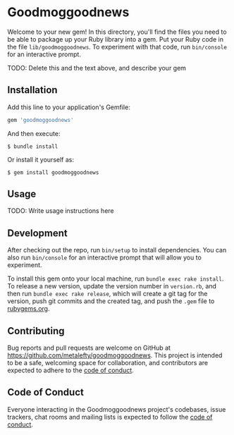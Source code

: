 # Goodmoggoodnews

Welcome to your new gem! In this directory, you'll find the files you need to be able to package up your Ruby library into a gem. Put your Ruby code in the file `lib/goodmoggoodnews`. To experiment with that code, run `bin/console` for an interactive prompt.

TODO: Delete this and the text above, and describe your gem

## Installation

Add this line to your application's Gemfile:

```ruby
gem 'goodmoggoodnews'
```

And then execute:

    $ bundle install

Or install it yourself as:

    $ gem install goodmoggoodnews

## Usage

TODO: Write usage instructions here

## Development

After checking out the repo, run `bin/setup` to install dependencies. You can also run `bin/console` for an interactive prompt that will allow you to experiment.

To install this gem onto your local machine, run `bundle exec rake install`. To release a new version, update the version number in `version.rb`, and then run `bundle exec rake release`, which will create a git tag for the version, push git commits and the created tag, and push the `.gem` file to [rubygems.org](https://rubygems.org).

## Contributing

Bug reports and pull requests are welcome on GitHub at https://github.com/metalefty/goodmoggoodnews. This project is intended to be a safe, welcoming space for collaboration, and contributors are expected to adhere to the [code of conduct](https://github.com/metalefty/goodmoggoodnews/blob/master/CODE_OF_CONDUCT.md).

## Code of Conduct

Everyone interacting in the Goodmoggoodnews project's codebases, issue trackers, chat rooms and mailing lists is expected to follow the [code of conduct](https://github.com/metalefty/goodmoggoodnews/blob/master/CODE_OF_CONDUCT.md).
